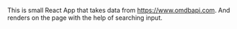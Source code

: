 This is small React App that takes data from https://www.omdbapi.com.
And renders on the page with the help of searching input.
